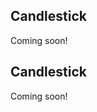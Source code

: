 <!-- --8<-- [start:usage] -->
## Candlestick
Coming soon!
<!-- ### Simple
=== "dx"

    ```python
    dx.candlestick(df, ...)
    ```
    ![](../screenshots/plotting_candlestick_simple1.png)

=== "pd.options.plotting.backend = 'dx'"

    !!! info "Make sure you [enable `dx` as a pandas plotting backend](../plotting/overview.md#enabling-pandas-plotting-backend) first."

    ```python
    df.plot(kind='candlestick', x='keyword_column', y='integer_column')
    ```
    ![](../screenshots/plotting_candlestick_simple1_pd.png)

### Customized

=== "dx"

    ```python
    dx.candlestick(
        df, 
        ...
    )
    ```
    ![](../screenshots/plotting_candlestick_custom1.png)

=== "pd.options.plotting.backend = 'dx'"

    !!! info "Make sure you [enable `dx` as a pandas plotting backend](../plotting/overview.md#enabling-pandas-plotting-backend) first."

    ```python
    df.plot(
        kind='candlestick',
        ...
    )
    ```
    ![](../screenshots/plotting_candlestick_custom1_pd.png) -->

<!-- --8<-- [end:usage] -->

<!-- --8<-- [start:ref] -->
## Candlestick
Coming soon!
<!-- ::: src.dx.plotting.dex.candlestick -->
<!-- --8<-- [end:ref] -->